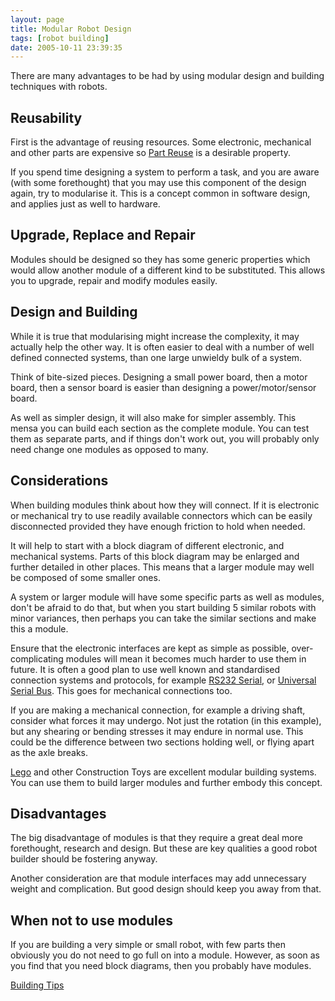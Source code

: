 ```yaml
---
layout: page
title: Modular Robot Design
tags: [robot building]
date: 2005-10-11 23:39:35
---
```

There are many advantages to be had by using modular design and building techniques with robots.

## Reusability

First is the advantage of reusing resources. Some electronic, mechanical and other parts are expensive so [Part Reuse](/wiki/part_reuse.html "Part Reuse") is a desirable property.

If you spend time designing a system to perform a task, and you are aware (with some forethought) that you may use this component of the design again, try to modularise it. This is a concept common in software design, and applies just as well to hardware.

## Upgrade, Replace and Repair

Modules should be designed so they has some generic properties which would allow another module of a different kind to be substituted. This allows you to upgrade, repair and modify modules easily.

## Design and Building

While it is true that modularising might increase the complexity, it may actually help the other way. It is often easier to deal with a number of well defined connected systems, than one large unwieldy bulk of a system.

Think of bite-sized pieces. Designing a small power board, then a motor board, then a sensor board is easier than designing a power/motor/sensor board.

As well as simpler design, it will also make for simpler assembly. This mensa you can build each section as the complete module. You can test them as separate parts, and if things don't work out, you will probably only need change one modules as opposed to many.

## Considerations

When building modules think about how they will connect. If it is electronic or mechanical try to use readily available connectors which can be easily disconnected provided they have enough friction to hold when needed.

It will help to start with a block diagram of different electronic, and mechanical systems. Parts of this block diagram may be enlarged and further detailed in other places. This means that a larger module may well be composed of some smaller ones.

A system or larger module will have some specific parts as well as modules, don't be afraid to do that, but when you start building 5 similar robots with minor variances, then perhaps you can take the similar sections and make this a module.

Ensure that the electronic interfaces are kept as simple as possible, over-complicating modules will mean it becomes much harder to use them in future. It is often a good plan to use well known and standardised connection systems and protocols, for example [RS232 Serial](/wiki/serial_data_stream.html "Serial Data Stream"), or [Universal Serial Bus](/wiki/universal_serial_bus.html "Universal Serial Bus"). This goes for mechanical connections too.

If you are making a mechanical connection, for example a driving shaft, consider what forces it may undergo. Not just the rotation (in this example), but any shearing or bending stresses it may endure in normal use. This could be the difference between two sections holding well, or flying apart as the axle breaks.

[Lego](/wiki/lego.html "The best known construction toy") and other Construction Toys are excellent modular building systems. You can use them to build larger modules and further embody this concept.

## Disadvantages

The big disadvantage of modules is that they require a great deal more forethought, research and design. But these are key qualities a good robot builder should be fostering anyway.

Another consideration are that module interfaces may add unnecessary weight and complication. But good design should keep you away from that.

## When not to use modules

If you are building a very simple or small robot, with few parts then obviously you do not need to go full on into a module. However, as soon as you find that you need block diagrams, then you probably have modules.

[Building Tips](/wiki/building_tips.html "Hints and helpers for actually building robots, and other stuff.")

